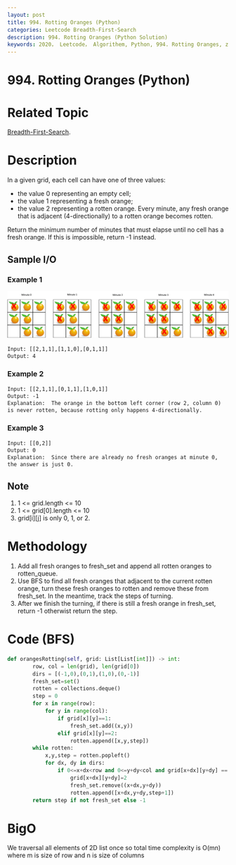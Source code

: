 ```yaml
---
layout: post
title: 994. Rotting Oranges (Python)
categories: Leetcode Breadth-First-Search
description: 994. Rotting Oranges (Python Solution)
keywords: 2020， Leetcode， Algorithem, Python, 994. Rotting Oranges, zhenyu, Breadth-First-Search, BFS, Breadth First Search
---
```


# 994. Rotting Oranges (Python)

# Related Topic
<a href="/categories/#Breadth-First-Search" target="_blank"> Breadth-First-Search</a>.

# Description
In a given grid, each cell can have one of three values:

* the value 0 representing an empty cell;
* the value 1 representing a fresh orange;
* the value 2 representing a rotten orange.
Every minute, any fresh orange that is adjacent (4-directionally) to a rotten orange becomes rotten.

Return the minimum number of minutes that must elapse until no cell has a fresh orange.  If this is impossible, return -1 instead.


## Sample I/O

### Example 1
![orange](/images/blog/oranges.png)
```
Input: [[2,1,1],[1,1,0],[0,1,1]]
Output: 4
```

### Example 2
```
Input: [[2,1,1],[0,1,1],[1,0,1]]
Output: -1
Explanation:  The orange in the bottom left corner (row 2, column 0) is never rotten, because rotting only happens 4-directionally.
```

### Example 3
```
Input: [[0,2]]
Output: 0
Explanation:  Since there are already no fresh oranges at minute 0, the answer is just 0.
```

## Note
1. 1 <= grid.length <= 10
2. 1 <= grid[0].length <= 10
3. grid[i][j] is only 0, 1, or 2.

# Methodology
1. Add all fresh oranges to fresh_set and append all rotten oranges to rotten_queue.
2. Use BFS to find all fresh oranges that adjacent to the current rotten orange, turn these fresh oranges to rotten and remove these from fresh_set. In the meantime, track the steps of turning.
3. After we finish the turning, if there is still a fresh orange in fresh_set, return -1 otherwist return the step.

# Code (BFS)
```python
def orangesRotting(self, grid: List[List[int]]) -> int:
        row, col = len(grid), len(grid[0])
        dirs = [(-1,0),(0,1),(1,0),(0,-1)]
        fresh_set=set()
        rotten = collections.deque()
        step = 0
        for x in range(row):
            for y in range(col):
                if grid[x][y]==1:
                    fresh_set.add((x,y))
                elif grid[x][y]==2:
                    rotten.append([x,y,step])
        while rotten:
            x,y,step = rotten.popleft()
            for dx, dy in dirs:
                if 0<=x+dx<row and 0<=y+dy<col and grid[x+dx][y+dy] == 1:
                    grid[x+dx][y+dy]=2
                    fresh_set.remove((x+dx,y+dy))
                    rotten.append([x+dx,y+dy,step+1])
        return step if not fresh_set else -1
```
# BigO
We traversal all elements of 2D list once so total time complexity is O(mn) where m is size of row and n is size of columns
